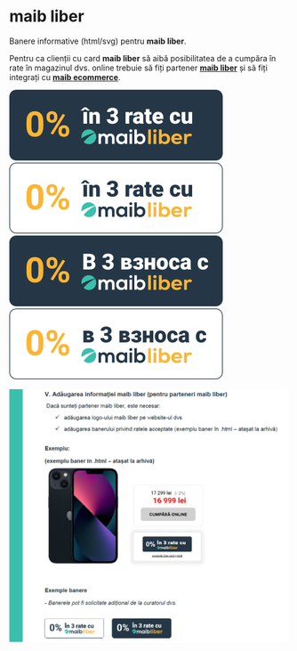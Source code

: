 # maib liber
Banere informative (html/svg) pentru **maib liber**.

Pentru ca clienții cu card **maib liber** să aibă posibilitatea de a cumpăra în rate în magazinul dvs. online trebuie să fiți partener **[maib liber](https://libercard.md/)** și să fiți integrați cu **[maib ecommerce](https://www.maib.md/ro/persoane-juridice/acceptare-plati/e-commerce)**.

![maib-liber](https://github.com/maibank/maib-liber/blob/main/maib%20liber%20banner%20svg/3%20rate/3-ro-black.svg?raw=true)
![maib-liber](https://github.com/maibank/maib-liber/blob/main/maib%20liber%20banner%20svg/3%20rate/3-ro-white.svg?raw=true)
![maib-liber](https://github.com/maibank/maib-liber/blob/main/maib%20liber%20banner%20svg/3%20rate/3-ru-black.svg?raw=true)
![maib-liber](https://github.com/maibank/maib-liber/blob/main/maib%20liber%20banner%20svg/3%20rate/3-ru-white.svg?raw=true)



![maib-liber](https://github.com/maibank/maib-liber/blob/main/maibliber-partner-requirements.PNG?raw=true)
